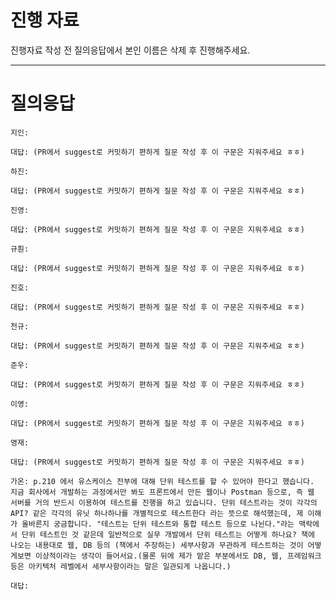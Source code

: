 # 진행 자료

진행자료 작성 전 질의응답에서 본인 이름은 삭제 후 진행해주세요.

---

# 질의응답

```text
지인:

대답: (PR에서 suggest로 커밋하기 편하게 질문 작성 후 이 구문은 지워주세요 ㅎㅎ)
```

```text
하진:

대답: (PR에서 suggest로 커밋하기 편하게 질문 작성 후 이 구문은 지워주세요 ㅎㅎ)
```

```text
진영:

대답: (PR에서 suggest로 커밋하기 편하게 질문 작성 후 이 구문은 지워주세요 ㅎㅎ)
```

```text
규훤:

대답: (PR에서 suggest로 커밋하기 편하게 질문 작성 후 이 구문은 지워주세요 ㅎㅎ)
```

```text
진호:

대답: (PR에서 suggest로 커밋하기 편하게 질문 작성 후 이 구문은 지워주세요 ㅎㅎ)
```

```text
천규:

대답: (PR에서 suggest로 커밋하기 편하게 질문 작성 후 이 구문은 지워주세요 ㅎㅎ)
```

```text
준우:

대답: (PR에서 suggest로 커밋하기 편하게 질문 작성 후 이 구문은 지워주세요 ㅎㅎ)
```

```text
이영:

대답: (PR에서 suggest로 커밋하기 편하게 질문 작성 후 이 구문은 지워주세요 ㅎㅎ)
```

```text
영재:

대답: (PR에서 suggest로 커밋하기 편하게 질문 작성 후 이 구문은 지워주세요 ㅎㅎ)
```

```text
가온: p.210 에서 유스케이스 전부에 대해 단위 테스트를 할 수 있어야 한다고 했습니다. 지금 회사에서 개발하는 과정에서만 봐도 프론트에서 만든 웹이나 Postman 등으로, 즉 웹 서버를 거의 반드시 이용하여 테스트를 진행을 하고 있습니다. 단위 테스트라는 것이 각각의 API? 같은 각각의 유닛 하나하나를 개별적으로 테스트한다 라는 뜻으로 해석했는데, 제 이해가 올바른지 궁금합니다. "테스트는 단위 테스트와 통합 테스트 등으로 나뉜다."라는 맥락에서 단위 테스트인 것 같은데 일반적으로 실무 개발에서 단위 테스트는 어떻게 하나요? 책에 나오는 내용대로 웹, DB 등의 (책에서 주장하는) 세부사항과 무관하게 테스트하는 것이 어떻게보면 이상적이라는 생각이 들어서요.(물론 뒤에 제가 맡은 부분에서도 DB, 웹, 프레임워크 등은 아키텍처 레벨에서 세부사항이라는 말은 일관되게 나옵니다.)

대답: 
```